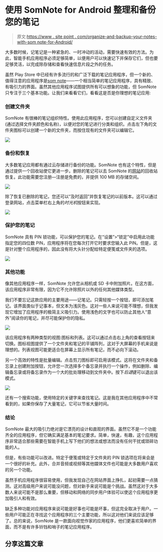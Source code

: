 # 使用 SomNote for Android 整理和备份您的笔记

> 原文:[https://www . site point . com/organize-and-backup-your-notes-with-som note-for-Android/](https://www.sitepoint.com/organize-and-backup-your-notes-with-somnote-for-android/)

大多数时候，记笔记是一种紧急的、一时冲动的活动，需要快速有效的方法。为此，智能手机应用程序必须足够简单，以便用户可以快速记下并保存它们，但也要足够灵活，以完成除存储和查看快速信息片段之外的任务。

虽然 Play Store 中已经有许多流行的和广泛下载的笔记应用程序，但一个新的、值得注意的应用程序是[som note](https://play.google.com/store/apps/details?id=com.somcloud.somnote)——一个相当简单的笔记应用程序，具有精致、有吸引力的界面。虽然其他应用程序试图提供所有可以想象的功能，但 SomNote 只专注于三个基本功能。让我们来看看它们，看看这是否是你理想的笔记应用:

### 创建文件夹

SomNote 有很棒的笔记组织特性。使用此应用程序，您可以创建自定义文件夹(通过选择文件夹颜色和名称)，以便对您的笔记进行分类和组织。点击左下角的文件夹图标可以创建一个新的文件夹，而按住现有的文件夹可以编辑它。

![](../Images/cfcb15d6cfc1b191c7eb38f31b64da62.png)

### 备份和恢复

大多数笔记应用都有通过云存储进行备份的功能。SomNote 也有这个特性，但是通过提供一个回收站使它更进一步。删除的笔记可以去 SomNote 的[网站](http://somcloud.com)的回收站恢复。此功能需要您注册—注册是免费的，并提供 100 MB 的存储空间。

![](../Images/2ffbfde8a278460e062c2675ce48c899.png)

除了恢复已删除的笔记，您还可以“及时返回”并恢复笔记的以前版本。这可以通过登录网站，点击菜单栏右上角的*时光机*按钮来实现。

![](../Images/93370273dccb7b5d5a7671f7ba9513a8.png)

### 保护您的笔记

SomNote 具有 PIN 锁功能，可以保护您的笔记。在“设置”>“锁定”中启用此功能指定您的四位数 PIN，应用程序将在您每次打开它时要求您输入此 PIN。但是，这是针对整个应用程序的，因此没有将大头针分配给特定便笺或文件夹的选项。

![](../Images/8ad8334ac4131ecf5c29a2eaa4e5bdf2.png)

### 其他功能

像其他应用程序一样，SomNote 允许您从相机或 SD 卡中附加照片。在这方面，该应用程序非常有限，因为它不允许除照片以外的任何其他媒体类型。

我们不要忘记这款应用的主要用途——记笔记。只需轻按一个按钮，即可添加笔记。该界面类似于记事本，但文本为浅灰色。这对一些人来说可能不理想，但我发现它增加了应用程序的极简主义吸引力。使用浅色的文字也可以防止其他人“意外”阅读你的笔记，并尽可能保护你的隐私。

![](../Images/021268845e525544cd982478b38af1d9.png)

该应用程序有两种类型的视图:图标和列表。这可以通过点击右上角的查看按钮来切换。图标视图提供了一个文件夹和笔记的平铺阵列，这对于大屏幕的手机来说是理想的。列表视图可能更适合在屏幕上显示所有笔记，而不必向下滚动。

另一个高效的特性是批量编辑。点击剪刀图标即可启用该模式。这将在文件夹和备忘录上创建附加按钮，允许您一次选择多个备忘录并执行一个操作，例如删除、编辑备忘录或将备忘录作为一个大的批处理移动到文件夹中。按下*后退*键可以退出该模式。

![](../Images/ff32ae2eafda1ea82a46a8631df58799.png)

还有一个搜索功能，使用特定的关键字来查找笔记。这是我在其他应用程序中不常看到的，如果你保存了大量笔记，它可以节省大量时间。

### 结论

SomNote 最大的吸引力绝对是它漂亮的设计和直观的界面。虽然它不是一个功能齐全的应用程序，但它确实满足基本的笔记要求。简单，快速，有趣，这个应用程序非常适合那些需要在智能手机上写下他们的想法或想法而没有任何干扰或琐碎功能的人。

但是，有些功能可以改进。特定于便笺或特定于文件夹的 PIN 锁选项在将来会是一个很好的补充。此外，合并音频或视频等其他媒体文件也可能是大多数用户喜欢的另一个功能。

虽然手机应用程序很容易使用，但我发现自己在网站界面上挣扎，起初需要一点猜测。这对高级用户来说可能没问题，但对新手来说可能是个挑战。虽然这对于大多数人来说可能不是那么重要，但移动和网络的同步用户体验可以使这个应用程序更加吸引人和有效。

缺乏多种功能对应用程序来说可能是好事也可能是坏事，但这完全取决于用户。一些用户可能正在寻找这个应用程序的三个主要功能，所以这对他们来说应该足够了。总的来说，SomNote 是一款面向视觉作家的应用程序，他们更喜欢简单的界面，而不是有许多铃铛和哨子的笔记应用程序。

## 分享这篇文章